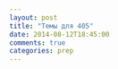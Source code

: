 ```yaml
---
layout: post
title: "Темы для 405"
date: 2014-08-12T18:45:00
comments: true
categories: prep 
---
```

